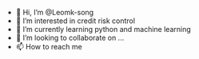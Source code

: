 - 👋 Hi, I’m @Leomk-song
- 👀 I’m interested in credit risk control
- 🌱 I’m currently learning python and machine learning
- 💞️ I’m looking to collaborate on ...
- 📫 How to reach me

<!---
Leomk-song/Leomk-song is a ✨ special ✨ repository because its `README.md` (this file) appears on your GitHub profile.
You can click the Preview link to take a look at your changes.
--->
